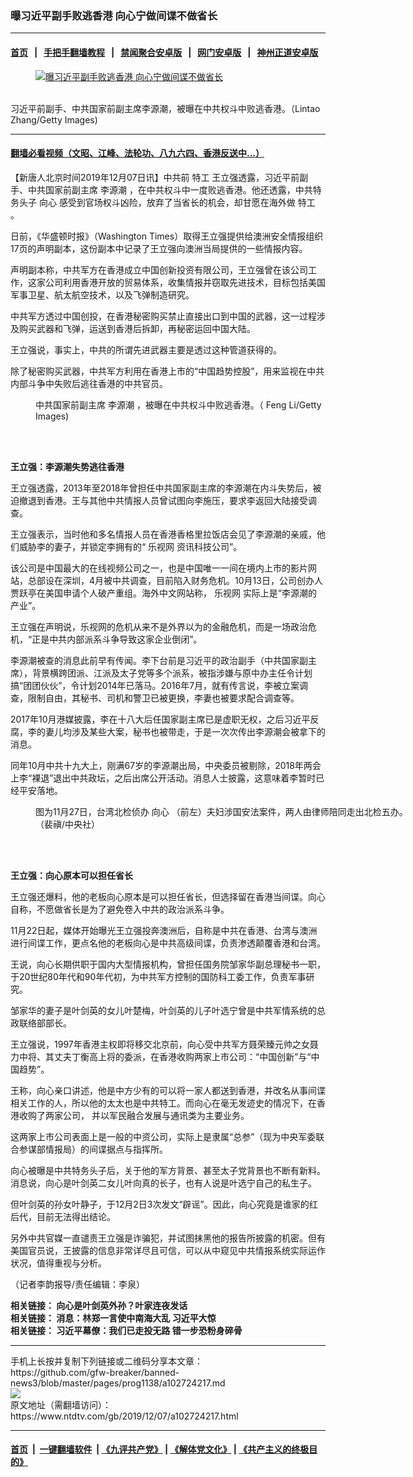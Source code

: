 ### 曝习近平副手败逃香港 向心宁做间谍不做省长
------------------------

#### [首页](https://github.com/gfw-breaker/banned-news3/blob/master/README.md) &nbsp;&nbsp;|&nbsp;&nbsp; [手把手翻墙教程](https://github.com/gfw-breaker/guides/wiki) &nbsp;&nbsp;|&nbsp;&nbsp; [禁闻聚合安卓版](https://github.com/gfw-breaker/bn-android) &nbsp;&nbsp;|&nbsp;&nbsp; [网门安卓版](https://github.com/oGate2/oGate) &nbsp;&nbsp;|&nbsp;&nbsp; [神州正道安卓版](https://github.com/SzzdOgate/update) 



<div><div class="featured_image">
 <a href="https://i.ntdtv.com/assets/uploads/2019/12/GettyImages-478362545.jpg" target="_blank">
  <figure>
   <img alt="曝习近平副手败逃香港 向心宁做间谍不做省长" src="https://i.ntdtv.com/assets/uploads/2019/12/GettyImages-478362545-800x450.jpg"/>
  </figure><br/>
 </a>
 <span class="caption">
  习近平前副手、中共国家前副主席李源潮，被曝在中共权斗中败逃香港。（Lintao Zhang/Getty Images)
 </span>
</div>
</div><hr/>

#### [翻墙必看视频（文昭、江峰、法轮功、八九六四、香港反送中...）](https://github.com/gfw-breaker/banned-news3/blob/master/pages/link3.md)

<div><div class="post_content" itemprop="articleBody">
 <p>
  【新唐人北京时间2019年12月07日讯】中共前
  <ok href="https://www.ntdtv.com/gb/特工.htm">
   特工
  </ok>
  王立强透露，习近平前副手、中共国家前副主席
  <ok href="https://www.ntdtv.com/gb/李源潮.htm">
   李源潮
  </ok>
  ，在中共权斗中一度败逃香港。他还透露，中共特务头子
  <ok href="https://www.ntdtv.com/gb/向心.htm">
   向心
  </ok>
  感受到官场权斗凶险，放弃了当省长的机会，却甘愿在海外做
  <ok href="https://www.ntdtv.com/gb/特工.htm">
   特工
  </ok>
  。
 </p>
 <p>
  日前，《华盛顿时报》（Washington Times）取得王立强提供给澳洲安全情报组织17页的声明副本，这份副本中记录了王立强向澳洲当局提供的一些情报内容。
 </p>
 <p>
  声明副本称，中共军方在香港成立中国创新投资有限公司，王立强曾在该公司工作，这家公司利用香港开放的贸易体系，收集情报并窃取先进技术，目标包括美国军事卫星、航太航空技术，以及飞弹制造研究。
 </p>
 <p>
  中共军方透过中国创投，在香港秘密购买禁止直接出口到中国的武器，这一过程涉及购买武器和飞弹，运送到香港后拆卸，再秘密运回中国大陆。
 </p>
 <p>
  王立强说，事实上，中共的所谓先进武器主要是透过这种管道获得的。
 </p>
 <p>
  除了秘密购买武器，中共军方利用在香港上市的“中国趋势控股”，用来监视在中共内部斗争中失败后逃往香港的中共官员。
 </p>
 <figure class="wp-caption aligncenter" id="attachment_102724274" style="width: 485px">
  <ok href="https://i.ntdtv.com/assets/uploads/2019/12/GettyImages-163766423.jpg">
   <img alt="" class="wp-image-102724274" src="https://i.ntdtv.com/assets/uploads/2019/12/GettyImages-163766423-600x899.jpg"/>
  </ok>
  <br/><figcaption class="wp-caption-text">
   中共国家前副主席
   <ok href="https://www.ntdtv.com/gb/李源潮.htm">
    李源潮
   </ok>
   ，被曝在中共权斗中败逃香港。（ Feng Li/Getty Images)
  </figcaption><br/>
 </figure><br/>
 <p>
  <strong>
   王立强：李源潮失势逃往香港
  </strong>
 </p>
 <p>
  王立强透露，2013年至2018年曾担任中共国家副主席的李源潮在内斗失势后，被迫撤退到香港。王与其他中共情报人员曾试图向李施压，要求李返回大陆接受调查。
 </p>
 <p>
  王立强表示，当时他和多名情报人员在香港香格里拉饭店会见了李源潮的亲戚，他们威胁李的妻子，并锁定李拥有的“
  <ok href="https://www.ntdtv.com/gb/乐视网.htm">
   乐视网
  </ok>
  资讯科技公司”。
 </p>
 <p>
  该公司是中国最大的在线视频公司之一，也是中国唯一一间在境内上市的影片网站，总部设在深圳，4月被中共调查，目前陷入财务危机。10月13日，公司创办人贾跃亭在美国申请个人破产重组。海外中文网站称，
  <ok href="https://www.ntdtv.com/gb/乐视网.htm">
   乐视网
  </ok>
  实际上是“李源潮的产业”。
 </p>
 <p>
  王立强在声明说，乐视网的危机从来不是外界以为的金融危机，而是一场政治危机，“正是中共内部派系斗争导致这家企业倒闭”。
 </p>
 <p>
  李源潮被查的消息此前早有传闻。李下台前是习近平的政治副手（中共国家副主席），背景横跨团派、江派及太子党等多个派系，被指涉嫌与原中办主任令计划搞“团团伙伙”，令计划2014年已落马。2016年7月，就有传言说，李被立案调查，限制自由，其秘书、司机和警卫已被更换，李妻也被要求配合调查等。
 </p>
 <p>
  2017年10月港媒披露，李在十八大后任国家副主席已是虚职无权，之后习近平反腐，李的妻儿均涉及某些大案，秘书也被带走，于是一次次传出李源潮会被拿下的消息。
 </p>
 <p>
  同年10月中共十九大上，刚满67岁的李源潮出局，中央委员被剔除，2018年两会上李“裸退”退出中共政坛，之后出席公开活动。消息人士披露，这意味着李暂时已经平安落地。
 </p>
 <figure class="wp-caption alignnone" id="attachment_102720791" style="width: 600px">
  <ok href="https://i.ntdtv.com/assets/uploads/2019/12/0aa0efa889107a355bce09a906fdb1c3.jpg">
   <img alt="" class="size-medium wp-image-102720791" src="https://i.ntdtv.com/assets/uploads/2019/12/0aa0efa889107a355bce09a906fdb1c3-600x338.jpg"/>
  </ok>
  <br/><figcaption class="wp-caption-text">
   图为11月27日，台湾北检侦办
   <ok href="https://www.ntdtv.com/gb/向心.htm">
    向心
   </ok>
   （前左）夫妇涉国安法案件，两人由律师陪同走出北检五办。（裴禛/中央社）
  </figcaption><br/>
 </figure><br/>
 <p>
  <strong>
   王立强：向心原本可以担任省长
  </strong>
 </p>
 <p>
  王立强还爆料，他的老板向心原本是可以担任省长，但选择留在香港当间谍。向心自称，不愿做省长是为了避免卷入中共的政治派系斗争。
 </p>
 <p>
  11月22日起，媒体开始曝光王立强投奔澳洲后，自称是中共在香港、台湾与澳洲进行间谍工作，更点名他的老板向心是中共高级间谍，负责渗透颠覆香港和台湾。
 </p>
 <p>
  王说，向心长期供职于国内大型情报机构，曾担任国务院邹家华副总理秘书一职，于20世纪80年代和90年代初，为中共军方控制的国防科工委工作，负责军事研究。
 </p>
 <p>
  邹家华的妻子是叶剑英的女儿叶楚梅，叶剑英的儿子叶选宁曾是中共军情系统的总政联络部部长。
 </p>
 <p>
  王立强说，1997年香港主权即将移交北京前，向心受中共军方聂荣臻元帅之女聂力中将、其丈夫丁衡高上将的委派，在香港收购两家上市公司：“中国创新”与“中国趋势”。
 </p>
 <p>
  王称，向心亲口讲述，他是中方少有的可以将一家人都送到香港，并改名从事间谍相关工作的人，所以他的太太也是中共特工。而向心在毫无发迹史的情况下，在香港收购了两家公司， 并以军民融合发展与通讯类为主要业务。
 </p>
 <p>
  这两家上市公司表面上是一般的中资公司，实际上是隶属“总参”（现为中央军委联合参谋部情报局）的间谍据点与指挥所。
 </p>
 <p>
  向心被曝是中共特务头子后，关于他的军方背景、甚至太子党背景也不断有新料。消息说，向心是叶剑英二女儿叶向真的长子，也有人说是叶选宁自己的私生子。
 </p>
 <p>
  但叶剑英的孙女叶静子，于12月2日3次发文“辟谣”。因此，向心究竟是谁家的红后代，目前无法得出结论。
 </p>
 <p>
  另外中共官媒一直谴责王立强是诈骗犯，并试图抹黑他的报告所披露的机密。但有美国官员说，王披露的信息非常详尽且可信，可以从中窥见中共情报系统实际运作状况，值得重视与分析。
 </p>
 <p>
  （记者李韵报导/责任编辑：李泉）
 </p>
 <p>
  <strong>
   相关链接：
   <ok href="https://www.ntdtv.com/gb/2019/12/02/a102720213.html" rel="noopener" target="_blank">
    向心是叶剑英外孙？叶家连夜发话
   </ok>
  </strong>
  <br/>
  <strong>
   相关链接：
   <ok href="https://www.ntdtv.com/gb/2019/12/03/a102720882.html" rel="noopener" target="_blank">
    消息：林郑一言使中南海大乱 习近平大惊
   </ok>
  </strong>
  <br/>
  <strong>
   相关链接：
   <ok href="https://www.ntdtv.com/gb/2019/12/02/a102720053.html" rel="noopener" target="_blank">
    习近平幕僚：我们已走投无路 错一步恐粉身碎骨
   </ok>
  </strong>
 </p>
 <div class="single_ad">
 </div>
</div>
</div>
<hr/>
手机上长按并复制下列链接或二维码分享本文章：<br/>
https://github.com/gfw-breaker/banned-news3/blob/master/pages/prog1138/a102724217.md <br/>
<a href='https://github.com/gfw-breaker/banned-news3/blob/master/pages/prog1138/a102724217.md'><img src='https://github.com/gfw-breaker/banned-news3/blob/master/pages/prog1138/a102724217.md.png'/></a> <br/>
原文地址（需翻墙访问）：https://www.ntdtv.com/gb/2019/12/07/a102724217.html


------------------------
#### [首页](https://github.com/gfw-breaker/banned-news3/blob/master/README.md) &nbsp;|&nbsp; [一键翻墙软件](https://github.com/gfw-breaker/nogfw/blob/master/README.md) &nbsp;| [《九评共产党》](https://github.com/gfw-breaker/9ping.md/blob/master/README.md#九评之一评共产党是什么) | [《解体党文化》](https://github.com/gfw-breaker/jtdwh.md/blob/master/README.md) | [《共产主义的终极目的》](https://github.com/gfw-breaker/gczydzjmd.md/blob/master/README.md)


<img src='http://gfw-breaker.win/banned-news3/pages/prog1138/a102724217.md' width='0px' height='0px'/>